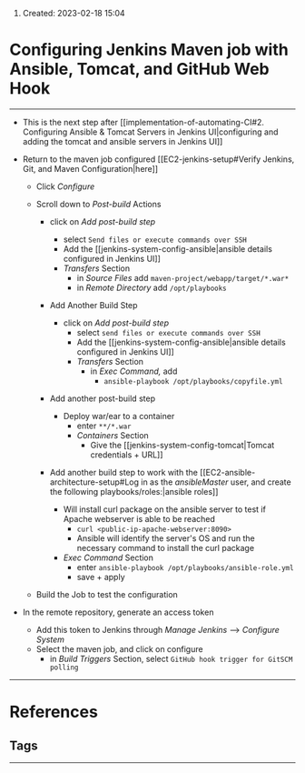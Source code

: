 
1. Created: 2023-02-18 15:04
# Configuring Jenkins Maven job with Ansible, Tomcat, and GitHub Web Hook
---
- This is the next step after [[implementation-of-automating-CI#2. Configuring Ansible & Tomcat Servers in Jenkins UI|configuring and adding the tomcat and ansible servers in Jenkins UI]]

- Return to the maven job configured [[EC2-jenkins-setup#Verify Jenkins, Git, and Maven Configuration|here]]
	- Click *Configure*
	- Scroll down to *Post-build* Actions
		- click on *Add post-build step*
			- select `Send files or execute commands over SSH`
			- Add the [[jenkins-system-config-ansible|ansible details configured in Jenkins UI]]
			- *Transfers* Section
				- in *Source Files* add `maven-project/webapp/target/*.war*`
				- in *Remote Directory* add `/opt/playbooks`
		
		- Add Another Build Step
			- click on *Add post-build step*
				- select `send files or execute commands over SSH`
				- Add the [[jenkins-system-config-ansible|ansible details configured in Jenkins UI]]
				- *Transfers* Section
					- in *Exec Command,* add
						- `ansible-playbook /opt/playbooks/copyfile.yml`
		
		- Add another post-build step
			- Deploy war/ear to a container
				- enter `**/*.war` 
				- *Containers* Section
					- Give the [[jenkins-system-config-tomcat|Tomcat credentials + URL]]
		
		- Add another build step to work with the [[EC2-ansible-architecture-setup#Log in as the *ansibleMaster* user, and create the following playbooks/roles:|ansible roles]] 
			- Will install curl package on the ansible server to test if Apache webserver is able to be reached
				- `curl <public-ip-apache-webserver:8090>`
				- Ansible will identify the server's OS and run the necessary command to install the curl package
			- *Exec Command* Section
				- enter `ansible-playbook /opt/playbooks/ansible-role.yml`
				- save + apply
		
  - Build the Job to test the configuration

- In the remote repository, generate an access token
	- Add this token to Jenkins through *Manage Jenkins* --> *Configure System*
	- Select the maven job, and click on configure
		- in *Build Triggers* Section, select `GitHub hook trigger for GitSCM polling`

---
# References


## Tags
---